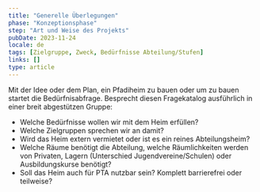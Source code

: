 ```yaml
---
title: "Generelle Überlegungen"
phase: "Konzeptionsphase"
step: "Art und Weise des Projekts"
pubDate: 2023-11-24
locale: de
tags: [Zielgruppe, Zweck, Bedürfnisse Abteilung/Stufen]
links: []
type: article
---
```


Mit der Idee oder dem Plan, ein Pfadiheim zu bauen oder um zu bauen startet die Bedürfnisabfrage. 
Besprecht diesen Fragekatalog ausführlich in einer breit abgestützen Gruppe:
- Welche Bedürfnisse wollen wir mit dem Heim erfüllen? 
- Welche Zielgruppen sprechen wir an damit?
- Wird das Heim extern vermietet oder ist es ein reines Abteilungsheim?
- Welche Räume benötigt die Abteilung, welche Räumlichkeiten werden von Privaten, Lagern (Unterschied Jugendvereine/Schulen) oder Ausbildungskurse benötigt?
- Soll das Heim auch für PTA nutzbar sein? Komplett barrierefrei oder teilweise?
